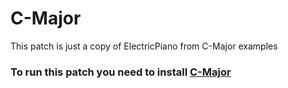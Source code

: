 # C-Major

This patch is just a copy of ElectricPiano from C-Major examples

### To run this patch you need to install [C-Major](https://cmajor.dev/docs/GettingStarted#installing-the-cmajor-command-line-tools)
